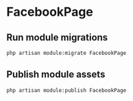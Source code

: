 # FacebookPage



## Run module migrations

```sh
php artisan module:migrate FacebookPage
```



## Publish module assets

```sh
php artisan module:publish FacebookPage
```


